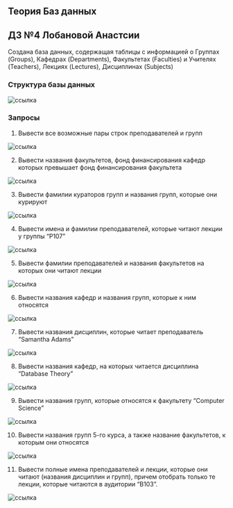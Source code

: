 ## Теория Баз данных
## ДЗ №4 Лобановой Анастсии
Создана база данных, содержащая таблицы с информацией о Группах (Groups), Кафедрах (Departments), Факультетах (Faculties) и Учителях (Teachers), Лекциях (Lectures), Дисциплинах (Subjects)
### Структура базы данных

![ссылка](https://thumb.cloud.mail.ru/weblink/thumb/xw1/fkwo/ySC3hso3q)

### Запросы
1. Вывести все возможные пары строк преподавателей и групп

![ссылка](https://thumb.cloud.mail.ru/weblink/thumb/xw1/9htN/z5Cpt6QkA)

2. Вывести названия факультетов, фонд финансирования кафедр которых превышает фонд финансирования факультета

![ссылка](https://thumb.cloud.mail.ru/weblink/thumb/xw1/kvKJ/ZaHUhZvCU)

3. Вывести фамилии кураторов групп и названия групп, которые они курируют

![ссылка](https://thumb.cloud.mail.ru/weblink/thumb/xw1/HHuN/qwbZB8Kjw)

4. Вывести имена и фамилии преподавателей, которые читают лекции у группы “P107”

![ссылка](https://thumb.cloud.mail.ru/weblink/thumb/xw1/1hpt/Aizd2fDTC)

5. Вывести фамилии преподавателей и названия факультетов на которых они читают лекции

![ссылка](https://thumb.cloud.mail.ru/weblink/thumb/xw1/vpPZ/kKSV7QpsK)

6. Вывести названия кафедр и названия групп, которые к ним относятся

![ссылка](https://thumb.cloud.mail.ru/weblink/thumb/xw1/xvkB/G6VsKckDs)

7. Вывести названия дисциплин, которые читает преподаватель “Samantha Adams”

![ссылка](https://thumb.cloud.mail.ru/weblink/thumb/xw1/cJLN/QEef4CFdM)

8. Вывести названия кафедр, на которых читается дисциплина “Database Theory”

![ссылка](https://thumb.cloud.mail.ru/weblink/thumb/xw1/MaUo/icbJ38RbD)

9. Вывести названия групп, которые относятся к факультету “Computer Science”

![ссылка](https://thumb.cloud.mail.ru/weblink/thumb/xw1/qobs/q1Q5VDFUd)

10. Вывести названия групп 5-го курса, а также название факультетов, к которым они относятся

![ссылка](https://thumb.cloud.mail.ru/weblink/thumb/xw1/1efH/AUerNEbkZ)

11. Вывести полные имена преподавателей и лекции, которые они читают (названия дисциплин и групп), причем отобрать
только те лекции, которые читаются в аудитории “B103”.

![ссылка](https://thumb.cloud.mail.ru/weblink/thumb/xw1/46kG/mo9iUu42W)

